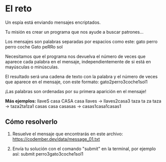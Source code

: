 # **El reto**

Un espía está enviando mensajes encriptados.

Tu misión es crear un programa que nos ayude a buscar patrones...

Los mensajes son palabras separadas por espacios como este:
gato perro perro coche Gato peRRo sol

Necesitamos que el programa nos devuelva el número de veces que aparece cada palabra en el mensaje, independientemente de si está en mayúsculas o minúsculas.

El resultado será una cadena de texto con la palabra y el número de veces que aparece en el mensaje, con este formato:
gato2perro3coche1sol1

¡Las palabras son ordenadas por su primera aparición en el mensaje!

**Más ejemplos:**
llaveS casa CASA casa llaves -> llaves2casa3
taza ta za taza -> taza2ta1za1
casas casa casasas -> casas1casa1casas1

## **Cómo resolverlo**

1. Resuelve el mensaje que encontrarás en este archivo: <https://codember.dev/data/message_01.txt>

2. Envía tu solución con el comando "submit" en la terminal, por ejemplo así:
submit perro3gato3coche1sol1
